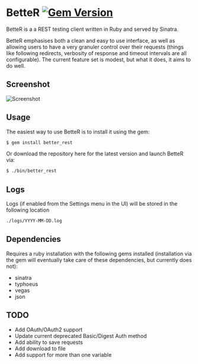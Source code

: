 # BetteR [![Gem Version](https://badge.fury.io/rb/better_rest.svg)](http://badge.fury.io/rb/better_rest)

BetteR is a a REST testing client written in Ruby and served by Sinatra.

BetteR emphasises both a clean and easy to use interface, as well as allowing users to have a very granuler control over their requests (things like following redirects, verbosity of response and timeout intervals are all configurable). The current feature set is modest, but what it does, it aims to do well.

## Screenshot

![Screenshot](http://at1as.github.io/github_repo_assets/BetteR-reqeust.jpg)

## Usage

The easiest way to use BetteR is to install it using the gem:
```bash
$ gem install better_rest
```
Or download the repository here for the latest version and launch BetteR via:
```bash
$ ./bin/better_rest
```
## Logs

Logs (if enabled from the Settings menu in the UI) will be stored in the following location
```bash
./logs/YYYY-MM-DD.log
```
## Dependencies

Requires a ruby installation with the following gems installed (installation via the gem will eventually take care of these dependencies, but currently does not):
- sinatra
- typhoeus
- vegas
- json

## TODO

* Add OAuth/OAuth2 support
* Update current deprecated Basic/Digest Auth method
* Add ability to save requests
* Add download to file
* Add support for more than one variable
